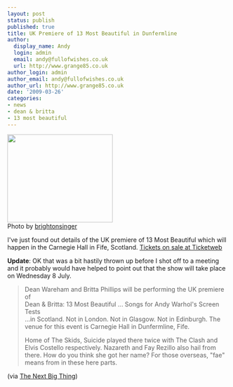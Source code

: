 ```yaml
---
layout: post
status: publish
published: true
title: UK Premiere of 13 Most Beautiful in Dunfermline
author:
  display_name: Andy
  login: admin
  email: andy@fullofwishes.co.uk
  url: http://www.grange85.co.uk
author_login: admin
author_email: andy@fullofwishes.co.uk
author_url: http://www.grange85.co.uk
date: '2009-03-26'
categories:
- news
- dean & britta
- 13 most beautiful
---
```

<div class="imagebox-a"><a title="Carnegie Hall, Dunfermline, by dandini" alt="Carnegie Hall, Dunfermline, by dandini" href="http://www.flickr.com/photos/dandini/471788442/"><img src="https://farm1.static.flickr.com/170/471788442_ad57dcf733_m.jpg" width="240" height="201"></a><br/>Photo by <a href="http://www.flickr.com/photos/dandini/">brightonsinger</a></div>
<p>I've just found out details of the UK premiere of 13 Most Beautiful which will happen in the Carnegie Hall in Fife, Scotland. <a href="http://www.ticketweb.co.uk/user?query=search&region=xxx&category=misc&search=13+most+beautiful&x=0&y=0">Tickets on sale at Ticketweb</a></p>
<p><ins datetime="2009-03-26T12:27:43+00:00">
<p><strong>Update</strong>: OK that was a bit hastily thrown up before I shot off to a meeting and it probably would have helped to point out that the show will take place on Wednesday 8 July.</p>
<p></ins></p>
<blockquote><p>
Dean Wareham and Britta Phillips will be performing the UK premiere of<br />
Dean & Britta: 13 Most Beautiful ... Songs for Andy Warhol's Screen Tests<br />
…in Scotland. Not in London. Not in Glasgow. Not in Edinburgh. The venue for this event is Carnegie Hall in Dunfermline, Fife.</p>
<p>Home of The Skids, Suicide played there twice with The Clash and Elvis Costello respectively. Nazareth and Fay Rezillo also hail from there. How do you think she got her name? For those overseas, "fae" means from in these here parts.</p></blockquote>
<p>(via <a href="http://nextbigthing.blogspot.com/2009/03/some-world-exclusive-news-kids.html">The Next Big Thing</a>)</p>
